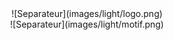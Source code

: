 <div align="center">
![Separateur](images/light/logo.png)
</div>

<div align="center">
![Separateur](images/light/motif.png)
</div>
